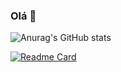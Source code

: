 ### Olá 👋

![Anurag's GitHub stats](https://github-readme-stats.vercel.app/api?username=Eduuard023&show_icons=true&theme=radical)

[![Readme Card](https://github-readme-stats.vercel.app/api/pin/?username=Eduuard023&repo=Meu-Portifolio&theme=radical)](https://github.com/anuraghazra/github-readme-stats)



